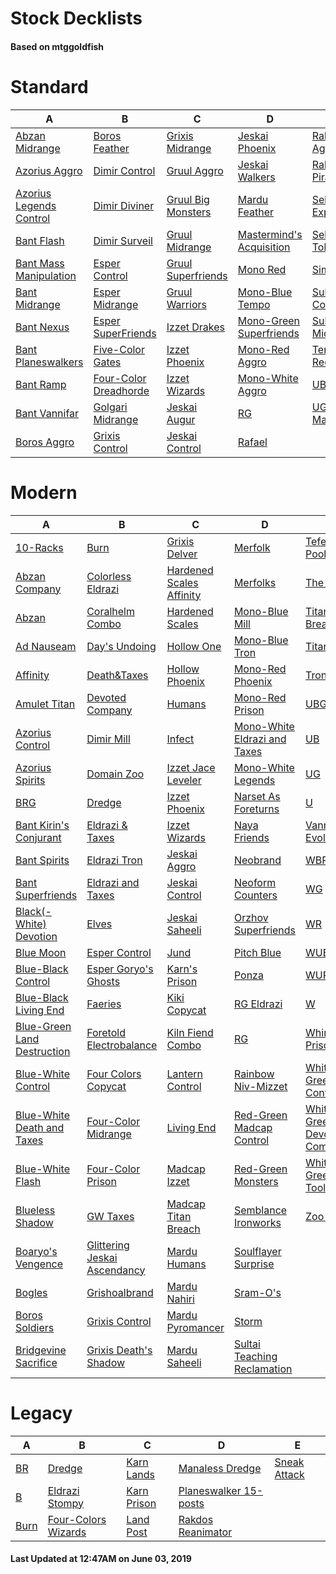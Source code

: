 # Stock Decklists
#### Based on mtggoldfish


# Standard

|                                        A                                         |                                      B                                       |                                   C                                    |                                         D                                          |                                     E                                      |
|----------------------------------------------------------------------------------|------------------------------------------------------------------------------|------------------------------------------------------------------------|------------------------------------------------------------------------------------|----------------------------------------------------------------------------|
|[Abzan Midrange](./mtggoldfish/Standard/decks/Abzan_Midrange.md)                  |[Boros Feather](./mtggoldfish/Standard/decks/Boros_Feather.md)                |[Grixis Midrange](./mtggoldfish/Standard/decks/Grixis_Midrange.md)      |[Jeskai Phoenix](./mtggoldfish/Standard/decks/Jeskai_Phoenix.md)                    |[Rakdos Aggro](./mtggoldfish/Standard/decks/Rakdos_Aggro.md)                |
|[Azorius Aggro](./mtggoldfish/Standard/decks/Azorius_Aggro.md)                    |[Dimir Control](./mtggoldfish/Standard/decks/Dimir_Control.md)                |[Gruul Aggro](./mtggoldfish/Standard/decks/Gruul_Aggro.md)              |[Jeskai Walkers](./mtggoldfish/Standard/decks/Jeskai_Walkers.md)                    |[Rakdos Pirates](./mtggoldfish/Standard/decks/Rakdos_Pirates.md)            |
|[Azorius Legends Control](./mtggoldfish/Standard/decks/Azorius_Legends_Control.md)|[Dimir Diviner](./mtggoldfish/Standard/decks/Dimir_Diviner.md)                |[Gruul Big Monsters](./mtggoldfish/Standard/decks/Gruul_Big_Monsters.md)|[Mardu Feather](./mtggoldfish/Standard/decks/Mardu_Feather.md)                      |[Selesnya Explore](./mtggoldfish/Standard/decks/Selesnya_Explore.md)        |
|[Bant Flash](./mtggoldfish/Standard/decks/Bant_Flash.md)                          |[Dimir Surveil](./mtggoldfish/Standard/decks/Dimir_Surveil.md)                |[Gruul Midrange](./mtggoldfish/Standard/decks/Gruul_Midrange.md)        |[Mastermind's Acquisition](./mtggoldfish/Standard/decks/Mastermind's_Acquisition.md)|[Selesnya Tokens](./mtggoldfish/Standard/decks/Selesnya_Tokens.md)          |
|[Bant Mass Manipulation](./mtggoldfish/Standard/decks/Bant_Mass_Manipulation.md)  |[Esper Control](./mtggoldfish/Standard/decks/Esper_Control.md)                |[Gruul Superfriends](./mtggoldfish/Standard/decks/Gruul_Superfriends.md)|[Mono Red](./mtggoldfish/Standard/decks/Mono_Red.md)                                |[Simic Nexus](./mtggoldfish/Standard/decks/Simic_Nexus.md)                  |
|[Bant Midrange](./mtggoldfish/Standard/decks/Bant_Midrange.md)                    |[Esper Midrange](./mtggoldfish/Standard/decks/Esper_Midrange.md)              |[Gruul Warriors](./mtggoldfish/Standard/decks/Gruul_Warriors.md)        |[Mono-Blue Tempo](./mtggoldfish/Standard/decks/Mono-Blue_Tempo.md)                  |[Sultai Control](./mtggoldfish/Standard/decks/Sultai_Control.md)            |
|[Bant Nexus](./mtggoldfish/Standard/decks/Bant_Nexus.md)                          |[Esper SuperFriends](./mtggoldfish/Standard/decks/Esper_SuperFriends.md)      |[Izzet Drakes](./mtggoldfish/Standard/decks/Izzet_Drakes.md)            |[Mono-Green Superfriends](./mtggoldfish/Standard/decks/Mono-Green_Superfriends.md)  |[Sultai Midrange](./mtggoldfish/Standard/decks/Sultai_Midrange.md)          |
|[Bant Planeswalkers](./mtggoldfish/Standard/decks/Bant_Planeswalkers.md)          |[Five-Color Gates](./mtggoldfish/Standard/decks/Five-Color_Gates.md)          |[Izzet Phoenix](./mtggoldfish/Standard/decks/Izzet_Phoenix.md)          |[Mono-Red Aggro](./mtggoldfish/Standard/decks/Mono-Red_Aggro.md)                    |[Temur Reclamation](./mtggoldfish/Standard/decks/Temur_Reclamation.md)      |
|[Bant Ramp](./mtggoldfish/Standard/decks/Bant_Ramp.md)                            |[Four-Color Dreadhorde](./mtggoldfish/Standard/decks/Four-Color_Dreadhorde.md)|[Izzet Wizards](./mtggoldfish/Standard/decks/Izzet_Wizards.md)          |[Mono-White Aggro](./mtggoldfish/Standard/decks/Mono-White_Aggro.md)                |[UBG](./mtggoldfish/Standard/decks/UBG.md)                                  |
|[Bant Vannifar](./mtggoldfish/Standard/decks/Bant_Vannifar.md)                    |[Golgari Midrange](./mtggoldfish/Standard/decks/Golgari_Midrange.md)          |[Jeskai Augur](./mtggoldfish/Standard/decks/Jeskai_Augur.md)            |[RG](./mtggoldfish/Standard/decks/RG.md)                                            |[UG Mass Manipulation](./mtggoldfish/Standard/decks/UG_Mass_Manipulation.md)|
|[Boros Aggro](./mtggoldfish/Standard/decks/Boros_Aggro.md)                        |[Grixis Control](./mtggoldfish/Standard/decks/Grixis_Control.md)              |[Jeskai Control](./mtggoldfish/Standard/decks/Jeskai_Control.md)        |[Rafael](./mtggoldfish/Standard/decks/Rafael.md)                                    |                                                                            |


# Modern

|                                           A                                            |                                            B                                             |                                        C                                         |                                            D                                             |                                           E                                            |
|----------------------------------------------------------------------------------------|------------------------------------------------------------------------------------------|----------------------------------------------------------------------------------|------------------------------------------------------------------------------------------|----------------------------------------------------------------------------------------|
|[10-Racks](./mtggoldfish/Modern/decks/10-Racks.md)                                      |[Burn](./mtggoldfish/Modern/decks/Burn.md)                                                |[Grixis Delver](./mtggoldfish/Modern/decks/Grixis_Delver.md)                      |[Merfolk](./mtggoldfish/Modern/decks/Merfolk.md)                                          |[Teferi Pool](./mtggoldfish/Modern/decks/Teferi_Pool.md)                                |
|[Abzan Company](./mtggoldfish/Modern/decks/Abzan_Company.md)                            |[Colorless Eldrazi](./mtggoldfish/Modern/decks/Colorless_Eldrazi.md)                      |[Hardened Scales Affinity](./mtggoldfish/Modern/decks/Hardened_Scales_Affinity.md)|[Merfolks](./mtggoldfish/Modern/decks/Merfolks.md)                                        |[The Rock](./mtggoldfish/Modern/decks/The_Rock.md)                                      |
|[Abzan](./mtggoldfish/Modern/decks/Abzan.md)                                            |[Coralhelm Combo](./mtggoldfish/Modern/decks/Coralhelm_Combo.md)                          |[Hardened Scales](./mtggoldfish/Modern/decks/Hardened_Scales.md)                  |[Mono-Blue Mill](./mtggoldfish/Modern/decks/Mono-Blue_Mill.md)                            |[Titan Breach](./mtggoldfish/Modern/decks/Titan_Breach.md)                              |
|[Ad Nauseam](./mtggoldfish/Modern/decks/Ad_Nauseam.md)                                  |[Day's Undoing](./mtggoldfish/Modern/decks/Day's_Undoing.md)                              |[Hollow One](./mtggoldfish/Modern/decks/Hollow_One.md)                            |[Mono-Blue Tron](./mtggoldfish/Modern/decks/Mono-Blue_Tron.md)                            |[Titanshift](./mtggoldfish/Modern/decks/Titanshift.md)                                  |
|[Affinity](./mtggoldfish/Modern/decks/Affinity.md)                                      |[Death&amp;Taxes](./mtggoldfish/Modern/decks/Death&amp;Taxes.md)                          |[Hollow Phoenix](./mtggoldfish/Modern/decks/Hollow_Phoenix.md)                    |[Mono-Red Phoenix](./mtggoldfish/Modern/decks/Mono-Red_Phoenix.md)                        |[Tron](./mtggoldfish/Modern/decks/Tron.md)                                              |
|[Amulet Titan](./mtggoldfish/Modern/decks/Amulet_Titan.md)                              |[Devoted Company](./mtggoldfish/Modern/decks/Devoted_Company.md)                          |[Humans](./mtggoldfish/Modern/decks/Humans.md)                                    |[Mono-Red Prison](./mtggoldfish/Modern/decks/Mono-Red_Prison.md)                          |[UBG](./mtggoldfish/Modern/decks/UBG.md)                                                |
|[Azorius Control](./mtggoldfish/Modern/decks/Azorius_Control.md)                        |[Dimir Mill](./mtggoldfish/Modern/decks/Dimir_Mill.md)                                    |[Infect](./mtggoldfish/Modern/decks/Infect.md)                                    |[Mono-White Eldrazi and Taxes](./mtggoldfish/Modern/decks/Mono-White_Eldrazi_and_Taxes.md)|[UB](./mtggoldfish/Modern/decks/UB.md)                                                  |
|[Azorius Spirits](./mtggoldfish/Modern/decks/Azorius_Spirits.md)                        |[Domain Zoo](./mtggoldfish/Modern/decks/Domain_Zoo.md)                                    |[Izzet Jace Leveler](./mtggoldfish/Modern/decks/Izzet_Jace_Leveler.md)            |[Mono-White Legends](./mtggoldfish/Modern/decks/Mono-White_Legends.md)                    |[UG](./mtggoldfish/Modern/decks/UG.md)                                                  |
|[BRG](./mtggoldfish/Modern/decks/BRG.md)                                                |[Dredge](./mtggoldfish/Modern/decks/Dredge.md)                                            |[Izzet Phoenix](./mtggoldfish/Modern/decks/Izzet_Phoenix.md)                      |[Narset As Foreturns](./mtggoldfish/Modern/decks/Narset_As_Foreturns.md)                  |[U](./mtggoldfish/Modern/decks/U.md)                                                    |
|[Bant Kirin's Conjurant](./mtggoldfish/Modern/decks/Bant_Kirin's_Conjurant.md)          |[Eldrazi & Taxes](./mtggoldfish/Modern/decks/Eldrazi_&_Taxes.md)                          |[Izzet Wizards](./mtggoldfish/Modern/decks/Izzet_Wizards.md)                      |[Naya Friends](./mtggoldfish/Modern/decks/Naya_Friends.md)                                |[Vannifar Evolution](./mtggoldfish/Modern/decks/Vannifar_Evolution.md)                  |
|[Bant Spirits](./mtggoldfish/Modern/decks/Bant_Spirits.md)                              |[Eldrazi Tron](./mtggoldfish/Modern/decks/Eldrazi_Tron.md)                                |[Jeskai Aggro](./mtggoldfish/Modern/decks/Jeskai_Aggro.md)                        |[Neobrand](./mtggoldfish/Modern/decks/Neobrand.md)                                        |[WBR](./mtggoldfish/Modern/decks/WBR.md)                                                |
|[Bant Superfriends](./mtggoldfish/Modern/decks/Bant_Superfriends.md)                    |[Eldrazi and Taxes](./mtggoldfish/Modern/decks/Eldrazi_and_Taxes.md)                      |[Jeskai Control](./mtggoldfish/Modern/decks/Jeskai_Control.md)                    |[Neoform Counters](./mtggoldfish/Modern/decks/Neoform_Counters.md)                        |[WG](./mtggoldfish/Modern/decks/WG.md)                                                  |
|[Black(-White) Devotion](./mtggoldfish/Modern/decks/Black(-White)_Devotion.md)          |[Elves](./mtggoldfish/Modern/decks/Elves.md)                                              |[Jeskai Saheeli](./mtggoldfish/Modern/decks/Jeskai_Saheeli.md)                    |[Orzhov Superfriends](./mtggoldfish/Modern/decks/Orzhov_Superfriends.md)                  |[WR](./mtggoldfish/Modern/decks/WR.md)                                                  |
|[Blue Moon](./mtggoldfish/Modern/decks/Blue_Moon.md)                                    |[Esper Control](./mtggoldfish/Modern/decks/Esper_Control.md)                              |[Jund](./mtggoldfish/Modern/decks/Jund.md)                                        |[Pitch Blue](./mtggoldfish/Modern/decks/Pitch_Blue.md)                                    |[WUBRG](./mtggoldfish/Modern/decks/WUBRG.md)                                            |
|[Blue-Black Control](./mtggoldfish/Modern/decks/Blue-Black_Control.md)                  |[Esper Goryo's Ghosts](./mtggoldfish/Modern/decks/Esper_Goryo's_Ghosts.md)                |[Karn's Prison](./mtggoldfish/Modern/decks/Karn's_Prison.md)                      |[Ponza](./mtggoldfish/Modern/decks/Ponza.md)                                              |[WURG](./mtggoldfish/Modern/decks/WURG.md)                                              |
|[Blue-Black Living End](./mtggoldfish/Modern/decks/Blue-Black_Living_End.md)            |[Faeries](./mtggoldfish/Modern/decks/Faeries.md)                                          |[Kiki Copycat](./mtggoldfish/Modern/decks/Kiki_Copycat.md)                        |[RG Eldrazi](./mtggoldfish/Modern/decks/RG_Eldrazi.md)                                    |[W](./mtggoldfish/Modern/decks/W.md)                                                    |
|[Blue-Green Land Destruction](./mtggoldfish/Modern/decks/Blue-Green_Land_Destruction.md)|[Foretold Electrobalance](./mtggoldfish/Modern/decks/Foretold_Electrobalance.md)          |[Kiln Fiend Combo](./mtggoldfish/Modern/decks/Kiln_Fiend_Combo.md)                |[RG](./mtggoldfish/Modern/decks/RG.md)                                                    |[Whir Prison](./mtggoldfish/Modern/decks/Whir_Prison.md)                                |
|[Blue-White Control](./mtggoldfish/Modern/decks/Blue-White_Control.md)                  |[Four Colors Copycat](./mtggoldfish/Modern/decks/Four_Colors_Copycat.md)                  |[Lantern Control](./mtggoldfish/Modern/decks/Lantern_Control.md)                  |[Rainbow Niv-Mizzet](./mtggoldfish/Modern/decks/Rainbow_Niv-Mizzet.md)                    |[White-Green Control](./mtggoldfish/Modern/decks/White-Green_Control.md)                |
|[Blue-White Death and Taxes](./mtggoldfish/Modern/decks/Blue-White_Death_and_Taxes.md)  |[Four-Color Midrange](./mtggoldfish/Modern/decks/Four-Color_Midrange.md)                  |[Living End](./mtggoldfish/Modern/decks/Living_End.md)                            |[Red-Green Madcap Control](./mtggoldfish/Modern/decks/Red-Green_Madcap_Control.md)        |[White-Green Devoted Company](./mtggoldfish/Modern/decks/White-Green_Devoted_Company.md)|
|[Blue-White Flash](./mtggoldfish/Modern/decks/Blue-White_Flash.md)                      |[Four-Color Prison](./mtggoldfish/Modern/decks/Four-Color_Prison.md)                      |[Madcap Izzet](./mtggoldfish/Modern/decks/Madcap_Izzet.md)                        |[Red-Green Monsters](./mtggoldfish/Modern/decks/Red-Green_Monsters.md)                    |[White-Green Toolbox](./mtggoldfish/Modern/decks/White-Green_Toolbox.md)                |
|[Blueless Shadow](./mtggoldfish/Modern/decks/Blueless_Shadow.md)                        |[GW Taxes](./mtggoldfish/Modern/decks/GW_Taxes.md)                                        |[Madcap Titan Breach](./mtggoldfish/Modern/decks/Madcap_Titan_Breach.md)          |[Semblance Ironworks](./mtggoldfish/Modern/decks/Semblance_Ironworks.md)                  |[Zoo Burn](./mtggoldfish/Modern/decks/Zoo_Burn.md)                                      |
|[Boaryo's Vengence](./mtggoldfish/Modern/decks/Boaryo's_Vengence.md)                    |[Glittering Jeskai Ascendancy](./mtggoldfish/Modern/decks/Glittering_Jeskai_Ascendancy.md)|[Mardu Humans](./mtggoldfish/Modern/decks/Mardu_Humans.md)                        |[Soulflayer Surprise](./mtggoldfish/Modern/decks/Soulflayer_Surprise.md)                  |                                                                                        |
|[Bogles](./mtggoldfish/Modern/decks/Bogles.md)                                          |[Grishoalbrand](./mtggoldfish/Modern/decks/Grishoalbrand.md)                              |[Mardu Nahiri](./mtggoldfish/Modern/decks/Mardu_Nahiri.md)                        |[Sram-O's](./mtggoldfish/Modern/decks/Sram-O's.md)                                        |                                                                                        |
|[Boros Soldiers](./mtggoldfish/Modern/decks/Boros_Soldiers.md)                          |[Grixis Control](./mtggoldfish/Modern/decks/Grixis_Control.md)                            |[Mardu Pyromancer](./mtggoldfish/Modern/decks/Mardu_Pyromancer.md)                |[Storm](./mtggoldfish/Modern/decks/Storm.md)                                              |                                                                                        |
|[Bridgevine Sacrifice](./mtggoldfish/Modern/decks/Bridgevine_Sacrifice.md)              |[Grixis Death's Shadow](./mtggoldfish/Modern/decks/Grixis_Death's_Shadow.md)              |[Mardu Saheeli](./mtggoldfish/Modern/decks/Mardu_Saheeli.md)                      |[Sultai Teaching Reclamation](./mtggoldfish/Modern/decks/Sultai_Teaching_Reclamation.md)  |                                                                                        |


# Legacy

|                    A                     |                                   B                                    |                           C                            |                                     D                                      |                            E                             |
|------------------------------------------|------------------------------------------------------------------------|--------------------------------------------------------|----------------------------------------------------------------------------|----------------------------------------------------------|
|[BR](./mtggoldfish/Legacy/decks/BR.md)    |[Dredge](./mtggoldfish/Legacy/decks/Dredge.md)                          |[Karn Lands](./mtggoldfish/Legacy/decks/Karn_Lands.md)  |[Manaless Dredge](./mtggoldfish/Legacy/decks/Manaless_Dredge.md)            |[Sneak Attack](./mtggoldfish/Legacy/decks/Sneak_Attack.md)|
|[B](./mtggoldfish/Legacy/decks/B.md)      |[Eldrazi Stompy](./mtggoldfish/Legacy/decks/Eldrazi_Stompy.md)          |[Karn Prison](./mtggoldfish/Legacy/decks/Karn_Prison.md)|[Planeswalker 15-posts](./mtggoldfish/Legacy/decks/Planeswalker_15-posts.md)|                                                          |
|[Burn](./mtggoldfish/Legacy/decks/Burn.md)|[Four-Colors Wizards](./mtggoldfish/Legacy/decks/Four-Colors_Wizards.md)|[Land Post](./mtggoldfish/Legacy/decks/Land_Post.md)    |[Rakdos Reanimator](./mtggoldfish/Legacy/decks/Rakdos_Reanimator.md)        |                                                          |



#### Last Updated at 12:47AM on June 03, 2019